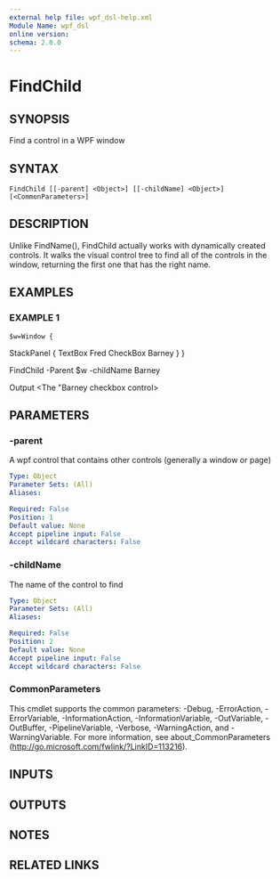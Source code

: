 ```yaml
---
external help file: wpf_dsl-help.xml
Module Name: wpf_dsl
online version:
schema: 2.0.0
---
```


# FindChild

## SYNOPSIS
Find a control in a WPF window

## SYNTAX

```
FindChild [[-parent] <Object>] [[-childName] <Object>] [<CommonParameters>]
```

## DESCRIPTION
Unlike FindName(), FindChild actually works with dynamically created controls. 
It walks the
visual control tree to find all of the controls in the window, returning the first one that
has the right name.

## EXAMPLES

### EXAMPLE 1
```
$w=Window {
```

StackPanel {
        TextBox Fred
        CheckBox Barney
    }
}

FindChild -Parent $w -childName Barney

Output
\<The "Barney checkbox control\>

## PARAMETERS

### -parent
A wpf control that contains other controls (generally a window or page)

```yaml
Type: Object
Parameter Sets: (All)
Aliases:

Required: False
Position: 1
Default value: None
Accept pipeline input: False
Accept wildcard characters: False
```

### -childName
The name of the control to find

```yaml
Type: Object
Parameter Sets: (All)
Aliases:

Required: False
Position: 2
Default value: None
Accept pipeline input: False
Accept wildcard characters: False
```

### CommonParameters
This cmdlet supports the common parameters: -Debug, -ErrorAction, -ErrorVariable, -InformationAction, -InformationVariable, -OutVariable, -OutBuffer, -PipelineVariable, -Verbose, -WarningAction, and -WarningVariable.
For more information, see about_CommonParameters (http://go.microsoft.com/fwlink/?LinkID=113216).

## INPUTS

## OUTPUTS

## NOTES

## RELATED LINKS
